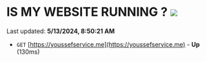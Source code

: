 # IS MY WEBSITE RUNNING ? [![](https://img.shields.io/static/v1?label=Sponsor&message=%E2%9D%A4&logo=GitHub&color=%23fe8e86)](https://github.com/sponsors/<username>)

Last updated: **5/13/2024, 8:50:21 AM**

- `GET` [https://youssefservice.me](https://youssefservice.me) - **Up** (130ms)
